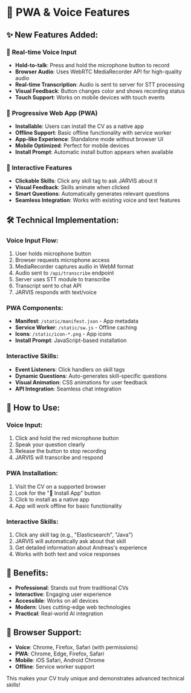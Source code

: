 # 🚀 PWA & Voice Features

## ✨ **New Features Added:**

### 🎤 **Real-time Voice Input**
- **Hold-to-talk**: Press and hold the microphone button to record
- **Browser Audio**: Uses WebRTC MediaRecorder API for high-quality audio
- **Real-time Transcription**: Audio is sent to server for STT processing
- **Visual Feedback**: Button changes color and shows recording status
- **Touch Support**: Works on mobile devices with touch events

### 📱 **Progressive Web App (PWA)**
- **Installable**: Users can install the CV as a native app
- **Offline Support**: Basic offline functionality with service worker
- **App-like Experience**: Standalone mode without browser UI
- **Mobile Optimized**: Perfect for mobile devices
- **Install Prompt**: Automatic install button appears when available

### 🎯 **Interactive Features**
- **Clickable Skills**: Click any skill tag to ask JARVIS about it
- **Visual Feedback**: Skills animate when clicked
- **Smart Questions**: Automatically generates relevant questions
- **Seamless Integration**: Works with existing voice and text features

## 🛠 **Technical Implementation:**

### Voice Input Flow:
1. User holds microphone button
2. Browser requests microphone access
3. MediaRecorder captures audio in WebM format
4. Audio sent to `/api/transcribe` endpoint
5. Server uses STT module to transcribe
6. Transcript sent to chat API
7. JARVIS responds with text/voice

### PWA Components:
- **Manifest**: `/static/manifest.json` - App metadata
- **Service Worker**: `/static/sw.js` - Offline caching
- **Icons**: `/static/icon-*.png` - App icons
- **Install Prompt**: JavaScript-based installation

### Interactive Skills:
- **Event Listeners**: Click handlers on skill tags
- **Dynamic Questions**: Auto-generates skill-specific questions
- **Visual Animation**: CSS animations for user feedback
- **API Integration**: Seamless chat integration

## 🎯 **How to Use:**

### Voice Input:
1. Click and hold the red microphone button
2. Speak your question clearly
3. Release the button to stop recording
4. JARVIS will transcribe and respond

### PWA Installation:
1. Visit the CV on a supported browser
2. Look for the "📱 Install App" button
3. Click to install as a native app
4. App will work offline for basic functionality

### Interactive Skills:
1. Click any skill tag (e.g., "Elasticsearch", "Java")
2. JARVIS will automatically ask about that skill
3. Get detailed information about Andreas's experience
4. Works with both text and voice responses

## 🌟 **Benefits:**

- **Professional**: Stands out from traditional CVs
- **Interactive**: Engaging user experience
- **Accessible**: Works on all devices
- **Modern**: Uses cutting-edge web technologies
- **Practical**: Real-world AI integration

## 🔧 **Browser Support:**

- **Voice**: Chrome, Firefox, Safari (with permissions)
- **PWA**: Chrome, Edge, Firefox, Safari
- **Mobile**: iOS Safari, Android Chrome
- **Offline**: Service worker support

This makes your CV truly unique and demonstrates advanced technical skills!
